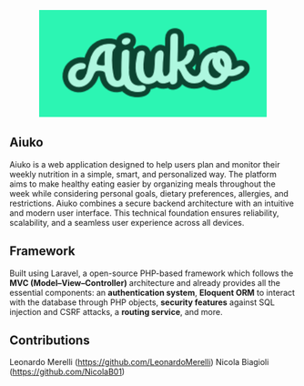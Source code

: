 <p align="center"><img src="https://github.com/LeonardoMerelli/Aiuko/blob/main/public/images/Logo.PNG" width="400" alt="Aiuko Logo"></p>

## Aiuko
Aiuko is a web application designed to help users plan and monitor their weekly nutrition in a simple, smart, and personalized way.
The platform aims to make healthy eating easier by organizing meals throughout the week while considering personal goals, dietary preferences, allergies, and restrictions.
Aiuko combines a secure backend architecture with an intuitive and modern user interface. This technical foundation ensures reliability, scalability, and a seamless user experience across all devices.

## Framework
Built using Laravel, a open-source PHP-based framework which follows the **MVC (Model–View–Controller)** architecture and already provides all the essential components: an **authentication system**, **Eloquent ORM** to interact with the database through PHP objects, **security features** against SQL injection and CSRF attacks, a **routing service**, and more.

## Contributions
Leonardo Merelli (https://github.com/LeonardoMerelli)
Nicola Biagioli (https://github.com/NicolaB01)
